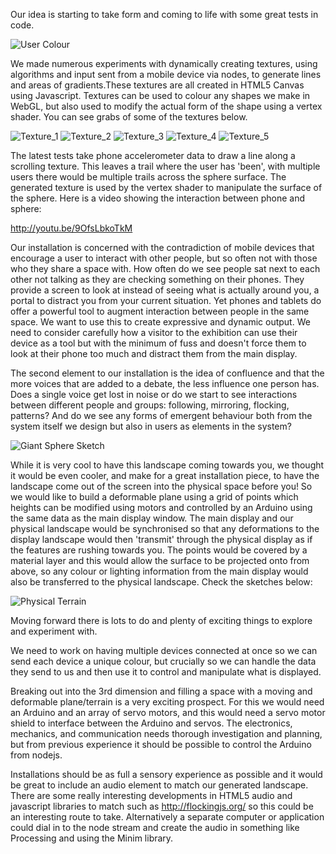 Our idea is starting to take form and coming to life with some great tests in code.

![User Colour](../project_images/IMG_1549_w.jpg?raw=true "User Colour")

We made numerous experiments with dynamically creating textures, using algorithms and input sent from a mobile device via nodes, to generate lines and areas of gradients.These textures are all created in HTML5 Canvas using Javascript. Textures can be used to colour any shapes we make in WebGL, but also used to modify the actual form of the shape using a vertex shader. You can see grabs of some of the textures below.

![Texture_1](../project_images/sphere_texture_01.jpg?raw=true "Texture_1")
![Texture_2](../project_images/random_texture.jpg?raw=true "Texture_2")
![Texture_3](../project_images/scrolling_colour_texture.jpg?raw=true "Texture_3")
![Texture_4](../project_images/sphere_texture_trail_01.jpg?raw=true "Texture_4")
![Texture_5](../project_images/sphere_texture_trail_02.jpg?raw=true "Texture_5")

The latest tests take phone accelerometer data to draw a line along a scrolling texture. This leaves a trail where the user has 'been', with multiple users there would be multiple trails across the sphere surface. The generated texture is used by the vertex shader to manipulate the surface of the sphere. Here is a video showing the interaction between phone and sphere:

http://youtu.be/9OfsLbkoTkM

Our installation is concerned with the contradiction of mobile devices that encourage a user to interact with other people, but so often not with those who they share a space with. How often do we see people sat next to each other not talking as they are checking something on their phones. They provide a screen to look at instead of seeing what is actually around you, a portal to distract you from your current situation. Yet phones and tablets do offer a powerful tool to augment interaction between people in the same space. We want to use this to create expressive and dynamic output. We need to consider carefully how a visitor to the exhibition can use their device as a tool but with the minimum of fuss and doesn't force them to look at their phone too much and distract them from the main display.

The second element to our installation is the idea of confluence and that the more voices that are added to a debate, the less influence one person has. Does a single voice get lost in noise or do we start to see interactions between different people and groups: following, mirroring, flocking, patterns? And do we see any forms of emergent behaviour both from the system itself we design but also in users as elements in the system?

![Giant Sphere Sketch](../project_images/IMG_1550_w.jpg?raw=true "Giant Sphere Sketch")

While it is very cool to have this landscape coming towards you, we thought it would be even cooler, and make for a great installation piece, to have the landscape come out of the screen into the physical space before you! So we would like to build a deformable plane using a grid of points which heights can be modified using motors and controlled by an Arduino using the same data as the main display window. The main display and our physical landscape would be synchronised so that any deformations to the display landscape would then 'transmit' through the physical display as if the features are rushing towards you. The points would be covered by a material layer and this would allow the surface to be projected onto from above, so any colour or lighting information from the main display would also be transferred to the physical landscape. Check the sketches below:

![Physical Terrain](../project_images/IMG_1551_w.jpg?raw=true "Physical Terrain")

Moving forward there is lots to do and plenty of exciting things to explore and experiment with.

We need to work on having multiple devices connected at once so we can send each device a unique colour, but crucially so we can handle the data they send to us and then use it to control and manipulate what is displayed.

Breaking out into the 3rd dimension and filling a space with a moving and deformable plane/terrain is a very exciting prospect. For this we would need an Arduino and an array of servo motors, and this would need a servo motor shield to interface between the Arduino and servos. The electronics, mechanics, and communication needs thorough investigation and planning, but from previous experience it should be possible to control the Arduino from nodejs.

Installations should be as full a sensory experience as possible and it would be great to include an audio element to match our generated landscape. There are some really interesting developments in HTML5 audio and javascript libraries to match such as http://flockingjs.org/ so this could be an interesting route to take. Alternatively a separate computer or application could dial in to the node stream and create the audio in something like Processing and using the Minim library.